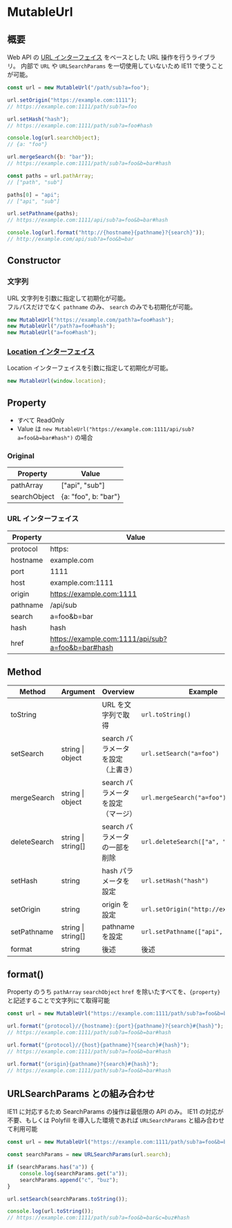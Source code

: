 # MutableUrl

## 概要

Web API の [URL インターフェイス](https://developer.mozilla.org/ja/docs/Web/API/URL) をベースとした URL 操作を行うライブラリ。
内部で `URL` や `URLSearchParams` を一切使用していないため IE11 で使うことが可能。

```javascript
const url = new MutableUrl("/path/sub?a=foo");

url.setOrigin("https://example.com:1111");
// https://example.com:1111/path/sub?a=foo

url.setHash("hash");
// https://example.com:1111/path/sub?a=foo#hash

console.log(url.searchObject);
// {a: "foo"}

url.mergeSearch({b: "bar"});
// https://example.com:1111/path/sub?a=foo&b=bar#hash

const paths = url.pathArray;
// ["path", "sub"]

paths[0] = "api";
// ["api", "sub"]

url.setPathname(paths);
// https://example.com:1111/api/sub?a=foo&b=bar#hash

console.log(url.format("http://{hostname}{pathname}?{search}"));
// http://example.com/api/sub?a=foo&b=bar
```

## Constructor

### 文字列

URL 文字列を引数に指定して初期化が可能。  
フルパスだけでなく `pathname` のみ、 `search` のみでも初期化が可能。

```javascript
new MutableUrl("https://example.com/path?a=foo#hash");
new MutableUrl("/path?a=foo#hash");
new MutableUrl("a=foo#hash");
```

### [Location インターフェイス](https://developer.mozilla.org/ja/docs/Web/API/Location)

Location インターフェイスを引数に指定して初期化が可能。

```javascript
new MutableUrl(window.location);
```

## Property

- すべて ReadOnly
- Value は `new MutableUrl("https://example.com:1111/api/sub?a=foo&b=bar#hash")` の場合

### Original

| Property | Value |
| --- | --- |
| pathArray | ["api", "sub"] |
| searchObject | {a: "foo", b: "bar"} |

### URL インターフェイス

| Property | Value |
| --- | --- |
| protocol | https: |
| hostname | example.com |
| port | 1111 |
| host | example.com:1111 |
| origin | https://example.com:1111 |
| pathname | /api/sub |
| search | a=foo&b=bar |
| hash | hash |
| href | https://example.com:1111/api/sub?a=foo&b=bar#hash |

## Method

| Method | Argument | Overview | Example |
| --- | --- | --- | --- |
| toString | | URL を文字列で取得 | `url.toString()` |
| setSearch | string \| object | search パラメータを設定（上書き） | `url.setSearch("a=foo")` |
| mergeSearch | string \| object | search パラメータを設定（マージ） | `url.mergeSearch("a=foo")` |
| deleteSearch | string \| string[] | search パラメータの一部を削除 | `url.deleteSearch(["a", "b"])` |
| setHash | string | hash パラメータを設定 | `url.setHash("hash")` |
| setOrigin | string | origin を設定 | `url.setOrigin("http://example.net")` |
| setPathname | string \| string[] | pathname を設定 | `url.setPathname(["api", "sub"])` |
| format | string | 後述 | 後述 |

## format()

Property のうち `pathArray` `searchObject` `href` を除いたすべてを、`{property}` と記述することで文字列にて取得可能

```javascript
const url = new MutableUrl("https://example.com:1111/path/sub?a=foo&b=bar#hash");

url.format("{protocol}//{hostname}:{port}{pathname}?{search}#{hash}");
// https://example.com:1111/path/sub?a=foo&b=bar#hash

url.format("{protocol}//{host}{pathname}?{search}#{hash}");
// https://example.com:1111/path/sub?a=foo&b=bar#hash

url.format("{origin}{pathname}?{search}#{hash}");
// https://example.com:1111/path/sub?a=foo&b=bar#hash
```

## URLSearchParams との組み合わせ

IE11 に対応するため SearchParams の操作は最低限の API のみ。
IE11 の対応が不要、もしくは Polyfill を導入した環境であれば `URLSearchParams` と組み合わせて利用可能

```javascript
const url = new MutableUrl("https://example.com:1111/path/sub?a=foo&b=bar#hash");

const searchParams = new URLSearchParams(url.search);

if (searchParams.has("a")) {
    console.log(searchParams.get("a"));
    searchParams.append("c", "buz");
}

url.setSearch(searchParams.toString());

console.log(url.toString());
// https://example.com:1111/path/sub?a=foo&b=bar&c=buz#hash
```

